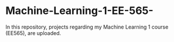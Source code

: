 # Machine-Learning-1-EE-565-
In this repository, projects regarding my Machine Learning 1 course (EE565), are uploaded.  
